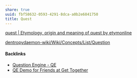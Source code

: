 ```yaml
---
share: true
uuid: fbf58632-0593-4291-8dca-a0b2e6841750
title: Quest
---
```

[quest | Etymology, origin and meaning of quest by etymonline](https://www.etymonline.com/word/quest)



[dentropydaemon-wiki/Wiki/Concepts/List/Question](../dentropydaemon-wiki/Wiki/Concepts/List/Question)

#### Backlinks

* [Question Engine - QE](/cc5cc49d-f554-4f29-b31a-b8789688e6a3)
* [QE Demo for Friends at Get Together](/ec5b995d-f5ce-4183-ae17-11efb114aef8)